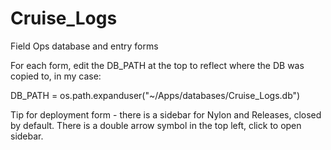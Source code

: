 # Cruise_Logs
Field Ops database and entry forms

For each form, edit the DB_PATH at the top to reflect where the DB was copied to,
in my case: 

DB_PATH = os.path.expanduser("~/Apps/databases/Cruise_Logs.db")


Tip for deployment form - there is a sidebar for Nylon and Releases, closed by default.
There is a double arrow symbol in the top left, click to open sidebar.